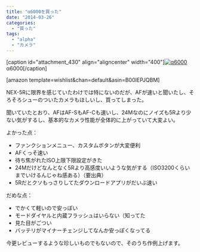 ```yaml
---
title: "α6000を買った"
date: "2014-03-26"
categories: 
  - "買った"
tags: 
  - "alpha"
  - "カメラ"
---
```


\[caption id="attachment\_430" align="aligncenter" width="400"\][![α6000](https://blog.naotaco.com/assets/images/posts/2014/03/DSC06492-400x265.jpg)](https://blog.naotaco.com/assets/images/posts/2014/03/DSC06492.jpg) α6000\[/caption\]

\[amazon template=wishlist&chan=default&asin=B00IEPJQBM\]

NEX-5Rに限界を感じていたわけでは特にないのだが、AFが速いと聞いたし、そろそろシューのついたカメラもほしいし、買ってしまった。

聞いていたとおり、AFはAF-SもAF-Cも速いし、24Mなのにノイズも5Rより少ない気がするし、基本的なカメラ性能が全体的に上がっていて大変よい。

よかった点：

- ファンクションメニュー、カスタムボタンが大変便利
- AFくっそ速い
- 待ち焦がれたISO上限下限設定がきた
- 24Mだけどなんとなく5Rより高感度いいような気がする（ISO3200くらいまでいけるんじゃね感ある）（要出典）
- 5Rだとクソもっさりしてたダウンロードアプリがだいぶ速い

だめな点：

- でかくて軽いので安っぽい
- モードダイヤルと内蔵フラッシュはいらない（知ってた
- 見た目がごつい
- バッテリがマイナーチェンジしてなんか安っぽくなってる

今更レビューするような珍しいものでもないので、そのうち作例上げます。

